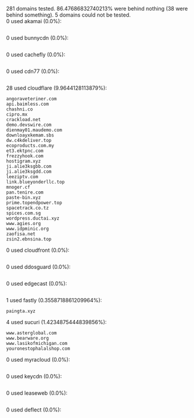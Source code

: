 281 domains tested. 86.47686832740213% were behind nothing (38 were behind something). 5 domains could not be tested.<br>
0 used akamai (0.0%):
```

```

0 used bunnycdn (0.0%):
```

```

0 used cachefly (0.0%):
```

```

0 used cdn77 (0.0%):
```

```

28 used cloudflare (9.9644128113879%):
```
angoraveteriner.com
api.baimless.com
chashni.co
cipro.mx
crackload.net
demo.devswire.com
dienmay01.maudemo.com
downloayxkemam.sbs
dw.c4kdeliver.top
ecoproducts.com.my
et3.ektpnc.com
frezzyhook.com
hostigram.xyz
ji.alie3ksgbb.com
ji.alie3ksgdd.com
leeziptv.com
link.blueyonderllc.top
mnoger.cf
pan.tenire.com
paste-bin.xyz
prime.topendpower.top
spacetrack.co.tz
spices.com.sg
wordpress.ductai.xyz
www.agies.org
www.idpminic.org
zaofisa.net
zsin2.ebnsina.top
```

0 used cloudfront (0.0%):
```

```

0 used ddosguard (0.0%):
```

```

0 used edgecast (0.0%):
```

```

1 used fastly (0.3558718861209964%):
```
paingta.xyz
```

4 used sucuri (1.4234875444839856%):
```
www.asterglobal.com
www.bearware.org
www.lasikofmichigan.com
youronestophalalshop.com
```

0 used myracloud (0.0%):
```

```

0 used keycdn (0.0%):
```

```

0 used leaseweb (0.0%):
```

```

0 used deflect (0.0%):
```

```
